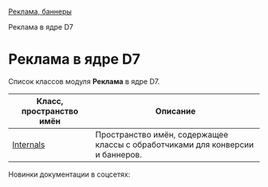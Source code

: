 [Реклама, баннеры](/api_help/advertising/index.php)

Реклама в ядре D7

Реклама в ядре D7
=================

Список классов модуля **Реклама** в ядре D7.

| Класс, пространство имён | Описание |
| --- | --- |
| [Internals](https://dev.1c-bitrix.ru/api_d7/bitrix/advertising/internals/index.php) | Пространство имён, содержащее классы с обработчиками для конверсии и баннеров. |

Новинки документации в соцсетях: